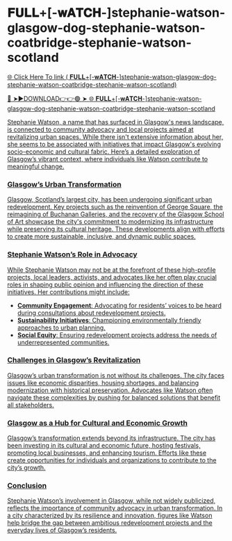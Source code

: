 # 𝐅𝐔𝐋𝐋+[-𝐰𝐀𝐓𝐂𝐇-]stephanie-watson-glasgow-dog-stephanie-watson-coatbridge-stephanie-watson-scotland

<a href="https://fifa55ballz.com/sdfeefr43"> 🌐 Click Here To link ( 𝐅𝐔𝐋𝐋+[-𝐰𝐀𝐓𝐂𝐇-]stephanie-watson-glasgow-dog-stephanie-watson-coatbridge-stephanie-watson-scotland)

🔴 ➤►DOWNLOAD👉👉🟢 ➤  <a href="https://fifa55ballz.com/sdfeefr43"> 🌐  𝐅𝐔𝐋𝐋+[-𝐰𝐀𝐓𝐂𝐇-]stephanie-watson-glasgow-dog-stephanie-watson-coatbridge-stephanie-watson-scotland

Stephanie Watson, a name that has surfaced in Glasgow's news landscape, is connected to community advocacy and local projects aimed at revitalizing urban spaces. While there isn't extensive information about her, she seems to be associated with initiatives that impact Glasgow's evolving socio-economic and cultural fabric. Here’s a detailed exploration of Glasgow’s vibrant context, where individuals like Watson contribute to meaningful change.

### Glasgow’s Urban Transformation

Glasgow, Scotland’s largest city, has been undergoing significant urban redevelopment. Key projects such as the reinvention of George Square, the reimagining of Buchanan Galleries, and the recovery of the Glasgow School of Art showcase the city's commitment to modernizing its infrastructure while preserving its cultural heritage. These developments align with efforts to create more sustainable, inclusive, and dynamic public spaces.

### Stephanie Watson’s Role in Advocacy

While Stephanie Watson may not be at the forefront of these high-profile projects, local leaders, activists, and advocates like her often play crucial roles in shaping public opinion and influencing the direction of these initiatives. Her contributions might include:

- **Community Engagement**: Advocating for residents’ voices to be heard during consultations about redevelopment projects.
- **Sustainability Initiatives**: Championing environmentally friendly approaches to urban planning.
- **Social Equity**: Ensuring redevelopment projects address the needs of underrepresented communities.

### Challenges in Glasgow’s Revitalization

Glasgow’s urban transformation is not without its challenges. The city faces issues like economic disparities, housing shortages, and balancing modernization with historical preservation. Advocates like Watson often navigate these complexities by pushing for balanced solutions that benefit all stakeholders.

### Glasgow as a Hub for Cultural and Economic Growth

Glasgow’s transformation extends beyond its infrastructure. The city has been investing in its cultural and economic future, hosting festivals, promoting local businesses, and enhancing tourism. Efforts like these create opportunities for individuals and organizations to contribute to the city’s growth.

### Conclusion

Stephanie Watson’s involvement in Glasgow, while not widely publicized, reflects the importance of community advocacy in urban transformation. In a city characterized by its resilience and innovation, figures like Watson help bridge the gap between ambitious redevelopment projects and the everyday lives of Glasgow’s residents.




